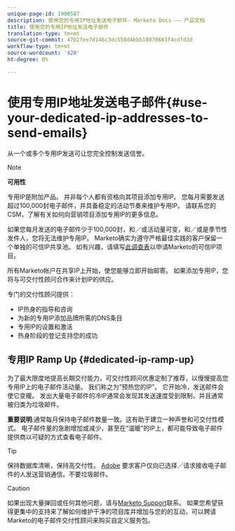 ```yaml
---
unique-page-id: 1900587
description: 使用您的专用IP地址发送电子邮件- Marketo Docs —— 产品文档
title: 使用您的专用IP地址发送电子邮件
translation-type: tm+mt
source-git-commit: 47b2fee7d146c3dc558d4bbb10070683f4cdfd3d
workflow-type: tm+mt
source-wordcount: '428'
ht-degree: 0%

---
```



# 使用专用IP地址发送电子邮件{#use-your-dedicated-ip-addresses-to-send-emails}

从一个或多个专用IP发送可让您完全控制发送信誉。

>[!NOTE]
>
>**可用性**
>
>专用IP是附加产品。 并非每个人都有资格向其项目添加专用IP。 您每月需要发送超过100,000封电子邮件，并具备稳定的活动节奏来维护专用IP。 请联系您的CSM，了解有关如何向营销项目添加专用IP的更多信息。
>
>如果您每月发送的电子邮件少于100,000封，和／或活动量可变，和／或是季节性发件人，您将无法维护专用IP。 Marketo确实为遵守严格最佳实践的客户保留一个单独的可信IP共享池。 如有兴趣，请填写[此调查表](http://na-sjg.marketo.com/lp/marketoprivacydemo/Trusted-IP-Sending-Range-Program.html)以申请Marketo的可信IP项目。

所有Marketo帐户在共享IP上开始，使您能够立即开始邮寄。 如果添加专用IP，您将与可交付性顾问合作来计划IP的供应。

专门的交付性顾问提供：

* IP热身的指导和咨询
* 为新的专用IP添加品牌所需的DNS条目
* 专用IP的设置和激活
* 热身阶段的登记支持您的成功

## 专用IP Ramp Up {#dedicated-ip-ramp-up}

为了最大限度地提高长期交付能力，可交付性顾问优惠定制了推荐，以慢慢提高您专用IP上的电子邮件活动量。 我们称之为“预热您的IP”。 它开始冷，发送邮件会使它变暖。 发出大量电子邮件的冷IP通常会发现其发送速度受到限制，并且通常被归类为垃圾邮件。

**重要说明**:通常每月保持电子邮件数量一致。这有助于建立一种声誉和可交付性模式。 电子邮件量的急剧增加或减少，甚至在“温暖”的IP上，都可能导致电子邮件提供商以可疑的方式查看电子邮件。

>[!TIP]
>
>保持数据库清晰，保持高交付性。 [Adobe](http://www.adobe.com/legal/terms/aup.html) 要求客户仅向已选择／请求接收电子邮件的人发送营销通信。不要垃圾邮件。

>[!CAUTION]
>
>如果出现大量弹回或任何其他问题，请与[Marketo Support](http://nation.marketo.com/t5/Support/ct-p/Support)联系。 如果您希望获得更集中的支持来了解如何维护干净的项目库并增加与您的的互动，可以聘请Marketo的电子邮件交付性顾问来购买自定义服务包。

